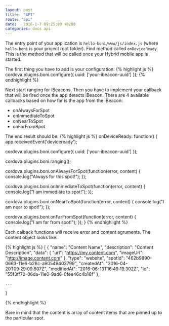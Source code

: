 ```yaml
---
layout: post
title:  "API"
route: "api"
date:   2016-1-7 09:25:09 +0200
categories: docs api
---
```

The entry point of your application is `hello-boni/www/js/index.js` (where `hello-boni` is your project root folder). Find method called `onDeviceReady`. This is the method that will be called once your Hybrid mobile app is started.

The first thing you have to add is your configuration:
{% highlight js %}
cordova.plugins.boni.configure({
  uuid: ['your-ibeacon-uuid']
});
{% endhighlight %}

Next start ranging for iBeacons. Then you have to implement your callback that will be fired once the app detects iBeacon. There are 4 available callbacks based on how far is the app from the iBeacon:

- onAlwaysForSpot
- onImmediateToSpot
- onNearToSpot
- onFarFromSpot

The end result should be:
{% highlight js %}
onDeviceReady: function() {
  app.receivedEvent('deviceready');

  cordova.plugins.boni.configure({
    uuid: ['your-ibeacon-uuid']
  });

  cordova.plugins.boni.ranging();

  cordova.plugins.boni.onAlwaysForSpot(function(error, content) {
    console.log("Always for this spot!");
  });

  cordova.plugins.boni.onImmediateToSpot(function(error, content) {
    console.log("I am immediate to spot!");
  });

  cordova.plugins.boni.onNearToSpot(function(error, content) {
    console.log("I am near to spot!");
  });

  cordova.plugins.boni.onFarFromSpot(function(error, content) {
    console.log("I am far from spot!");
  });
}
{% endhighlight %}

Each calback functions will receive error and content agruments. The content object looks like:

{% highlight js %}
[ 
    {
        "name": "Content Name",
        "description": "Content Description",
        "data": {
            "url": "https://my.content.com",
            "imageUrl": "http://image.content.com"
        },
        "type": "website",
        "spotId": "462b9890-0663-11e6-b26c-a90549403799",
        "createdAt": "2016-04-20T09:29:09.607Z",
        "modifiedAt": "2016-06-13T16:49:19.302Z",
        "id": "55f3ff70-06da-11e6-9ad6-0fee46c4b16f"
    },

    ...
]

{% endhighlight %}

Bare in mind that the content is array of content items that are pinned up to the particular spot.
